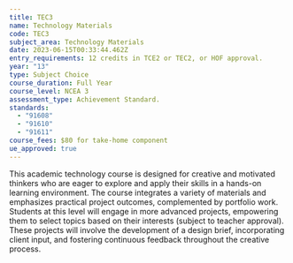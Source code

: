 ```yaml
---
title: TEC3
name: Technology Materials
code: TEC3
subject_area: Technology Materials
date: 2023-06-15T00:33:44.462Z
entry_requirements: 12 credits in TCE2 or TEC2, or HOF approval.
year: "13"
type: Subject Choice
course_duration: Full Year
course_level: NCEA 3
assessment_type: Achievement Standard.
standards:
  - "91608"
  - "91610"
  - "91611"
course_fees: $80 for take-home component
ue_approved: true
---
```

This academic technology course is designed for creative and motivated thinkers who are eager to explore and apply their skills in a hands-on learning environment. The course integrates a variety of materials and emphasizes practical project outcomes, complemented by portfolio work. Students at this level will engage in more advanced projects, empowering them to select topics based on their interests (subject to teacher approval). These projects will involve the development of a design brief, incorporating client input, and fostering continuous feedback throughout the creative process.